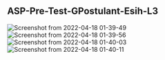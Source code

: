 ## ASP-Pre-Test-GPostulant-Esih-L3

![Screenshot from 2022-04-18 01-39-49](https://user-images.githubusercontent.com/70175062/163760664-0ec42963-eea0-494f-911c-73a56b34fb73.png)
![Screenshot from 2022-04-18 01-39-56](https://user-images.githubusercontent.com/70175062/163760673-8cb0cdff-ce9d-4bf5-9e0b-2991089f4fed.png)
![Screenshot from 2022-04-18 01-40-03](https://user-images.githubusercontent.com/70175062/163760678-0bf5a4e5-0764-4274-ab3e-1ebf590d8c77.png)
![Screenshot from 2022-04-18 01-40-11](https://user-images.githubusercontent.com/70175062/163760684-d5d345a2-4f86-4905-afae-5685fa3490a4.png)
